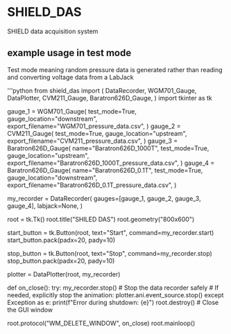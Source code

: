 # SHIELD_DAS
SHIELD data acquisition system


## example usage in test mode

Test mode meaning random pressure data is generated rather than reading and converting voltage data from a LabJack

'''python
from shield_das import (
    DataRecorder,
    WGM701_Gauge,
    DataPlotter,
    CVM211_Gauge,
    Baratron626D_Gauge,
)
import tkinter as tk

gauge_1 = WGM701_Gauge(
    test_mode=True,
    gauge_location="downstream",
    export_filename="WGM701_pressure_data.csv",
)
gauge_2 = CVM211_Gauge(
    test_mode=True,
    gauge_location="upstream",
    export_filename="CVM211_pressure_data.csv",
)
gauge_3 = Baratron626D_Gauge(
    name="Baratron626D_1000T",
    test_mode=True,
    gauge_location="upstream",
    export_filename="Baratron626D_1000T_pressure_data.csv",
)
gauge_4 = Baratron626D_Gauge(
    name="Baratron626D_0.1T",
    test_mode=True,
    gauge_location="downstream",
    export_filename="Baratron626D_0.1T_pressure_data.csv",
)

my_recorder = DataRecorder(
    gauges=[gauge_1, gauge_2, gauge_3, gauge_4],
    labjack=None,
)

root = tk.Tk()
root.title("SHILED DAS")
root.geometry("800x600")

start_button = tk.Button(root, text="Start", command=my_recorder.start)
start_button.pack(padx=20, pady=10)

stop_button = tk.Button(root, text="Stop", command=my_recorder.stop)
stop_button.pack(padx=20, pady=10)

plotter = DataPlotter(root, my_recorder)


def on_close():
    try:
        my_recorder.stop()  # Stop the data recorder safely
        # If needed, explicitly stop the animation:
        plotter.ani.event_source.stop()
    except Exception as e:
        print(f"Error during shutdown: {e}")
    root.destroy()  # Close the GUI window


root.protocol("WM_DELETE_WINDOW", on_close)
root.mainloop()
```